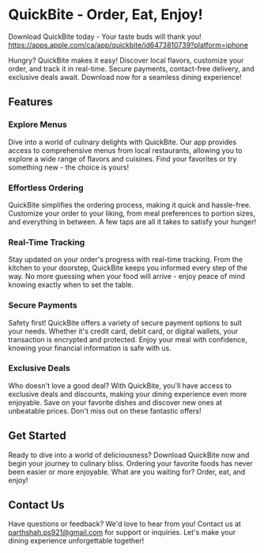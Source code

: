 # QuickBite - Order, Eat, Enjoy!

Download QuickBite today - Your taste buds will thank you!
https://apps.apple.com/ca/app/quickbite/id6473810739?platform=iphone

Hungry? QuickBite makes it easy! Discover local flavors, customize your order, and track it in real-time. Secure payments, contact-free delivery, and exclusive deals await. Download now for a seamless dining experience!

## Features

### Explore Menus

Dive into a world of culinary delights with QuickBite. Our app provides access to comprehensive menus from local restaurants, allowing you to explore a wide range of flavors and cuisines. Find your favorites or try something new - the choice is yours!

### Effortless Ordering

QuickBite simplifies the ordering process, making it quick and hassle-free. Customize your order to your liking, from meal preferences to portion sizes, and everything in between. A few taps are all it takes to satisfy your hunger!

### Real-Time Tracking

Stay updated on your order's progress with real-time tracking. From the kitchen to your doorstep, QuickBite keeps you informed every step of the way. No more guessing when your food will arrive - enjoy peace of mind knowing exactly when to set the table.

### Secure Payments

Safety first! QuickBite offers a variety of secure payment options to suit your needs. Whether it's credit card, debit card, or digital wallets, your transaction is encrypted and protected. Enjoy your meal with confidence, knowing your financial information is safe with us.

### Exclusive Deals

Who doesn't love a good deal? With QuickBite, you'll have access to exclusive deals and discounts, making your dining experience even more enjoyable. Save on your favorite dishes and discover new ones at unbeatable prices. Don't miss out on these fantastic offers!

## Get Started

Ready to dive into a world of deliciousness? Download QuickBite now and begin your journey to culinary bliss. Ordering your favorite foods has never been easier or more enjoyable. What are you waiting for? Order, eat, and enjoy!

## Contact Us

Have questions or feedback? We'd love to hear from you! Contact us at parthshah.ps921@gmail.com for support or inquiries. Let's make your dining experience unforgettable together!



